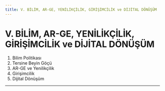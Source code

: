 ```yaml
---
title: V. BİLİM, AR-GE, YENİLİKÇİLİK, GİRİŞİMCİLİK ve DİJİTAL DÖNÜŞÜM
---
```


V. BİLİM, AR-GE, YENİLİKÇİLİK, GİRİŞİMCİLİK ve DİJİTAL DÖNÜŞÜM
===


1. Bilim Politikası
2. Tersine Beyin Göçü
3. AR-GE ve Yenilikçilik
4. Girişimcilik
5. Dijital Dönüşüm

---